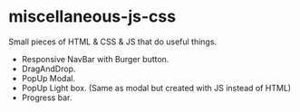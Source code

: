 # miscellaneous-js-css

Small pieces of HTML & CSS & JS that do useful things.

- Responsive NavBar with Burger button.
- DragAndDrop.
- PopUp Modal.
- PopUp Light box. (Same as modal but created with JS instead of HTML)
- Progress bar.

